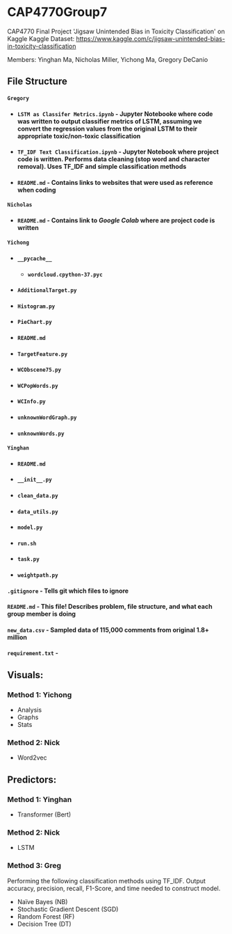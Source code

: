 
# CAP4770Group7
CAP4770 Final Project
'Jigsaw Unintended Bias in Toxicity Classification' on Kaggle
Kaggle Dataset: https://www.kaggle.com/c/jigsaw-unintended-bias-in-toxicity-classification

Members: Yinghan Ma, Nicholas Miller, Yichong Ma, Gregory DeCanio

## File Structure
#### `Gregory`
- #### `LSTM as Classifer Metrics.ipynb` - Jupyter Notebooke where code was written to output classifier metrics of LSTM, assuming we convert the regression values from the original LSTM to their appropriate toxic/non-toxic classification
- #### `TF_IDF Text Classification.ipynb` - Jupyter Notebook where project code is written. Performs data cleaning (stop word and character removal). Uses TF_IDF and simple classification methods
- #### `README.md` - Contains links to websites that were used as reference when coding
#### `Nicholas`
- #### `README.md` - Contains link to *Google Colab* where are project code is written
#### `Yichong`
- #### `__pycache__`
	- #### `wordcloud.cpython-37.pyc`  
- #### `AdditionalTarget.py`
- #### `Histogram.py`
- #### `PieChart.py`  
- #### `README.md` 
- #### `TargetFeature.py`
- #### `WCObscene75.py`  
- #### `WCPopWords.py`
- #### `WCInfo.py`
- #### `unknownWordGraph.py`
- #### `unknownWords.py`    
#### `Yinghan`
- #### `README.md` 
- #### `__init__.py`
- #### `clean_data.py` 
- #### `data_utils.py`
- #### `model.py`
- #### `run.sh`
- #### `task.py`
- #### `weightpath.py`      
#### `.gitignore` - Tells git which files to ignore
#### `README.md` - This file! Describes problem, file structure, and what each group member is doing
#### `new_data.csv` - Sampled data of 115,000 comments from original 1.8+ million
#### `requirement.txt` - 

## Visuals:
### Method 1: Yichong
+ Analysis 
+ Graphs 
+ Stats

### Method 2: Nick 
+ Word2vec 

## Predictors:
### Method 1: Yinghan 
+ Transformer (Bert)

### Method 2: Nick
+ LSTM

### Method 3: Greg 
Performing the following classification methods using TF_IDF.
Output accuracy, precision, recall, F1-Score, and time needed to construct model.
+ Naïve Bayes (NB) 
+ Stochastic Gradient Descent (SGD)
+ Random Forest (RF)
+ Decision Tree (DT)
